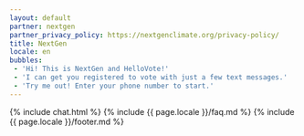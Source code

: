 ```yaml
---
layout: default
partner: nextgen
partner_privacy_policy: https://nextgenclimate.org/privacy-policy/
title: NextGen
locale: en
bubbles:
 - 'Hi! This is NextGen and HelloVote!'
 - 'I can get you registered to vote with just a few text messages.'
 - 'Try me out! Enter your phone number to start.'
---
```

{% include chat.html %}
{% include {{ page.locale }}/faq.md %}
{% include {{ page.locale }}/footer.md %}



